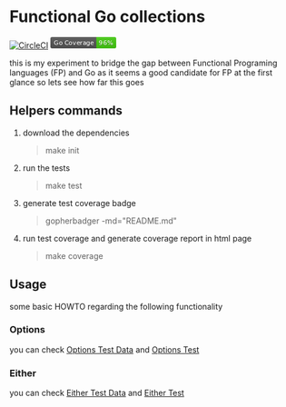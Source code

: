 # Functional Go collections
[![CircleCI](https://circleci.com/gh/sghaida/fp.svg?style=svg)](https://circleci.com/gh/sghaida/fp)
![](coverage_badge.png)


this is my experiment to bridge the gap between Functional Programing languages (FP) and Go as it seems a good candidate for FP at the first glance so lets see how far this goes

## Helpers commands
1. download the dependencies
    >make init
    
2. run the tests
   >make test
                    
3. generate test coverage badge
   >gopherbadger -md="README.md"
                                   
4. run test coverage and generate coverage report in html page
    >make coverage

## Usage
 some basic HOWTO regarding the following functionality
### Options
you can check [Options Test Data](./src/testdata/options.go) and [Options Test](./src/Monads/options/options_test.go)
### Either
you can check [Either Test Data](./src/testdata/either.go) and [Either Test](./src/Monads/Either/either_test.go)
